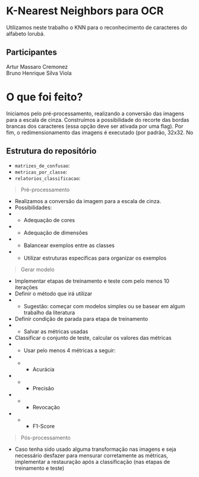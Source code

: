 # K-Nearest Neighbors para OCR
Utilizamos neste trabalho o KNN para o reconhecimento de caracteres do alfabeto Iorubá.

## Participantes
Artur Massaro Cremonez <br>
Bruno Henrique Silva Viola

# O que foi feito?
Iniciamos pelo pré-processamento, realizando a conversão das imagens para a escala de cinza. Construímos a possibilidade do recorte das bordas brancas dos caracteres (essa opção deve ser ativada por uma flag). Por fim, o redimensionamento das imagens é executado (por padrão, 32x32. No
## Estrutura do repositório
- `matrizes_de_confusao`: 
- `metricas_por_classe`:
- `relatorios_classificacao`:


















> Pré-processamento
- Realizamos a conversão da imagem para a escala de cinza.
- Possibilidades:
- - Adequação de cores
- - Adequação de dimensões
- - Balancear exemplos entre as classes
- - Utilizar estruturas específicas para organizar os exemplos

> Gerar modelo

- Implementar etapas de treinamento e teste com pelo menos 10 iterações
- Definir o método que irá utilizar
- - Sugestão: começar com modelos simples ou se basear em algum trabalho da literatura
- Definir condição de parada para etapa de treinamento
- - Salvar as métricas usadas
- Classificar o conjunto de teste, calcular os valores das métricas
- - Usar pelo menos 4 métricas a seguir:
- - - Acurácia
- - - Precisão
- - - Revocação
- - - F1-Score

> Pós-processamento

- Caso tenha sido usado alguma transformação nas imagens e seja necessário desfazer para mensurar corretamente as métricas, implementar a restauração após a classificação (nas etapas de treinamento e teste)
